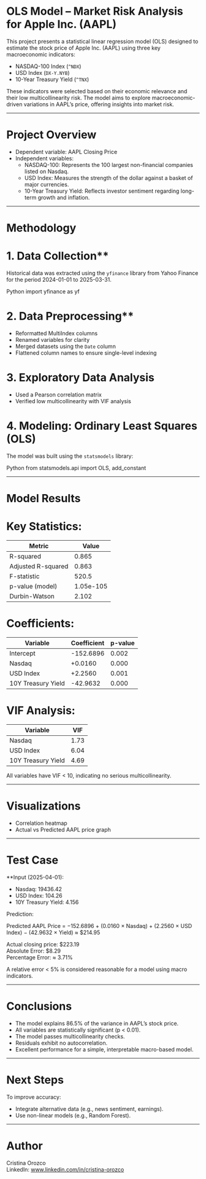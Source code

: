 # OLS Model – Market Risk Analysis for Apple Inc. (AAPL)

This project presents a statistical linear regression model (OLS) designed to estimate the stock price of Apple Inc. (AAPL) using three key macroeconomic indicators:

- NASDAQ-100 Index (`^NDX`)
- USD Index (`DX-Y.NYB`)
- 10-Year Treasury Yield (`^TNX`)

These indicators were selected based on their economic relevance and their low multicollinearity risk. The model aims to explore macroeconomic-driven variations in AAPL’s price, offering insights into market risk.

---

# Project Overview

- Dependent variable: AAPL Closing Price
- Independent variables:
  - NASDAQ-100: Represents the 100 largest non-financial companies listed on Nasdaq.
  - USD Index: Measures the strength of the dollar against a basket of major currencies.
  - 10-Year Treasury Yield: Reflects investor sentiment regarding long-term growth and inflation.

---

# Methodology

# 1. Data Collection**
Historical data was extracted using the `yfinance` library from Yahoo Finance for the period 2024-01-01 to 2025-03-31.

Python
import yfinance as yf


# 2. Data Preprocessing**
- Reformatted MultiIndex columns
- Renamed variables for clarity
- Merged datasets using the `Date` column
- Flattened column names to ensure single-level indexing

# 3. Exploratory Data Analysis
- Used a Pearson correlation matrix
- Verified low multicollinearity with VIF analysis

# 4. Modeling: Ordinary Least Squares (OLS)
The model was built using the `statsmodels` library:

Python
from statsmodels.api import OLS, add_constant

---

# Model Results

# Key Statistics:

| Metric                      | Value     |
|----------------------------|-----------|
| R-squared                  | 0.865     |
| Adjusted R-squared         | 0.863     |
| F-statistic                | 520.5     |
| p-value (model)            | 1.05e-105 |
| Durbin-Watson              | 2.102     |

# Coefficients:

| Variable                | Coefficient | p-value |
|------------------------|-------------|---------|
| Intercept              | -152.6896   | 0.002   |
| Nasdaq                 | +0.0160     | 0.000   |
| USD Index              | +2.2560     | 0.001   |
| 10Y Treasury Yield     | -42.9632    | 0.000   |

# VIF Analysis:

| Variable           | VIF  |
|--------------------|------|
| Nasdaq             | 1.73 |
| USD Index          | 6.04 |
| 10Y Treasury Yield | 4.69 |

All variables have VIF < 10, indicating no serious multicollinearity.

---

# Visualizations

- Correlation heatmap
- Actual vs Predicted AAPL price graph

---

# Test Case

**Input (2025-04-01):

- Nasdaq: 19436.42  
- USD Index: 104.26  
- 10Y Treasury Yield: 4.156  

Prediction:

Predicted AAPL Price = −152.6896 + (0.0160 × Nasdaq) + (2.2560 × USD Index) − (42.9632 × Yield)
                     ≈ $214.95

Actual closing price: $223.19  
Absolute Error: $8.29  
Percentage Error: ≈ 3.71%

A relative error < 5% is considered reasonable for a model using macro indicators.

---

# Conclusions

- The model explains 86.5% of the variance in AAPL’s stock price.
- All variables are statistically significant (p < 0.01).
- The model passes multicollinearity checks.
- Residuals exhibit no autocorrelation.
- Excellent performance for a simple, interpretable macro-based model.

---

# Next Steps

To improve accuracy:
- Integrate alternative data (e.g., news sentiment, earnings).
- Use non-linear models (e.g., Random Forest).

---

# Author

Cristina Orozco  
LinkedIn: www.linkedin.com/in/cristina-orozco

